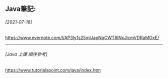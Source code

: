 
## Java筆記: 

###### [2021-07-18]
<https://www.evernote.com/l/AP3ly1s25mlJapNqCWT8lNxJlcmVDRaMOxE/>



***

###### [Java 上課 順序參考]
<https://www.tutorialspoint.com/java/index.htm>